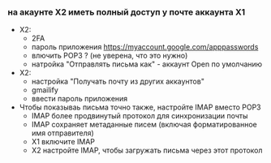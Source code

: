 ### на акаунте X2 иметь полный доступ у почте аккаунта X1 
* X2:
  + 2FA
  + пароль приложения https://myaccount.google.com/apppasswords
  + влючить POP3 ? (не уверена, что это нужно)
  + натройка "Отправлять письма как" - аккаунт Open по умолчанию
* X2:
  + настройка "Получать почту из других аккаунтов"
  + gmailify
  + ввести пароль приложения
* Чтобы показываь письма точно также, настройте IMAP вместо POP3
  + IMAP более продвинутый протокол для синхронизации почты
  + IMAP сохраняет метаданные писем (включая форматированное имя отправителя)
  + X1 включите IMAP
  + X2 настройте IMAP, чтобы загружать письма через этот протокол
